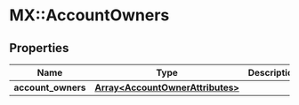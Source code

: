# MX::AccountOwners

## Properties
Name | Type | Description | Notes
------------ | ------------- | ------------- | -------------
**account_owners** | [**Array&lt;AccountOwnerAttributes&gt;**](AccountOwnerAttributes.md) |  | [optional] 



